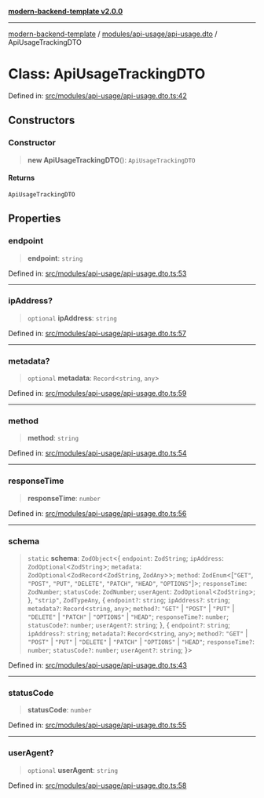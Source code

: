 [**modern-backend-template v2.0.0**](../../../../README.md)

***

[modern-backend-template](../../../../modules.md) / [modules/api-usage/api-usage.dto](../README.md) / ApiUsageTrackingDTO

# Class: ApiUsageTrackingDTO

Defined in: [src/modules/api-usage/api-usage.dto.ts:42](https://github.com/maemreyo/saas-4cus-nodejs/blob/1a77de11cd6eaefe66c31c7f5de281673fc25ce5/src/modules/api-usage/api-usage.dto.ts#L42)

## Constructors

### Constructor

> **new ApiUsageTrackingDTO**(): `ApiUsageTrackingDTO`

#### Returns

`ApiUsageTrackingDTO`

## Properties

### endpoint

> **endpoint**: `string`

Defined in: [src/modules/api-usage/api-usage.dto.ts:53](https://github.com/maemreyo/saas-4cus-nodejs/blob/1a77de11cd6eaefe66c31c7f5de281673fc25ce5/src/modules/api-usage/api-usage.dto.ts#L53)

***

### ipAddress?

> `optional` **ipAddress**: `string`

Defined in: [src/modules/api-usage/api-usage.dto.ts:57](https://github.com/maemreyo/saas-4cus-nodejs/blob/1a77de11cd6eaefe66c31c7f5de281673fc25ce5/src/modules/api-usage/api-usage.dto.ts#L57)

***

### metadata?

> `optional` **metadata**: `Record`\<`string`, `any`\>

Defined in: [src/modules/api-usage/api-usage.dto.ts:59](https://github.com/maemreyo/saas-4cus-nodejs/blob/1a77de11cd6eaefe66c31c7f5de281673fc25ce5/src/modules/api-usage/api-usage.dto.ts#L59)

***

### method

> **method**: `string`

Defined in: [src/modules/api-usage/api-usage.dto.ts:54](https://github.com/maemreyo/saas-4cus-nodejs/blob/1a77de11cd6eaefe66c31c7f5de281673fc25ce5/src/modules/api-usage/api-usage.dto.ts#L54)

***

### responseTime

> **responseTime**: `number`

Defined in: [src/modules/api-usage/api-usage.dto.ts:56](https://github.com/maemreyo/saas-4cus-nodejs/blob/1a77de11cd6eaefe66c31c7f5de281673fc25ce5/src/modules/api-usage/api-usage.dto.ts#L56)

***

### schema

> `static` **schema**: `ZodObject`\<\{ `endpoint`: `ZodString`; `ipAddress`: `ZodOptional`\<`ZodString`\>; `metadata`: `ZodOptional`\<`ZodRecord`\<`ZodString`, `ZodAny`\>\>; `method`: `ZodEnum`\<\[`"GET"`, `"POST"`, `"PUT"`, `"DELETE"`, `"PATCH"`, `"HEAD"`, `"OPTIONS"`\]\>; `responseTime`: `ZodNumber`; `statusCode`: `ZodNumber`; `userAgent`: `ZodOptional`\<`ZodString`\>; \}, `"strip"`, `ZodTypeAny`, \{ `endpoint?`: `string`; `ipAddress?`: `string`; `metadata?`: `Record`\<`string`, `any`\>; `method?`: `"GET"` \| `"POST"` \| `"PUT"` \| `"DELETE"` \| `"PATCH"` \| `"OPTIONS"` \| `"HEAD"`; `responseTime?`: `number`; `statusCode?`: `number`; `userAgent?`: `string`; \}, \{ `endpoint?`: `string`; `ipAddress?`: `string`; `metadata?`: `Record`\<`string`, `any`\>; `method?`: `"GET"` \| `"POST"` \| `"PUT"` \| `"DELETE"` \| `"PATCH"` \| `"OPTIONS"` \| `"HEAD"`; `responseTime?`: `number`; `statusCode?`: `number`; `userAgent?`: `string`; \}\>

Defined in: [src/modules/api-usage/api-usage.dto.ts:43](https://github.com/maemreyo/saas-4cus-nodejs/blob/1a77de11cd6eaefe66c31c7f5de281673fc25ce5/src/modules/api-usage/api-usage.dto.ts#L43)

***

### statusCode

> **statusCode**: `number`

Defined in: [src/modules/api-usage/api-usage.dto.ts:55](https://github.com/maemreyo/saas-4cus-nodejs/blob/1a77de11cd6eaefe66c31c7f5de281673fc25ce5/src/modules/api-usage/api-usage.dto.ts#L55)

***

### userAgent?

> `optional` **userAgent**: `string`

Defined in: [src/modules/api-usage/api-usage.dto.ts:58](https://github.com/maemreyo/saas-4cus-nodejs/blob/1a77de11cd6eaefe66c31c7f5de281673fc25ce5/src/modules/api-usage/api-usage.dto.ts#L58)
